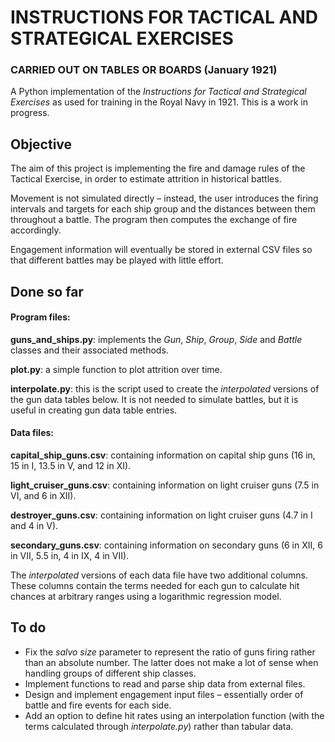 # INSTRUCTIONS FOR TACTICAL AND STRATEGICAL EXERCISES

### CARRIED OUT ON TABLES OR BOARDS (January 1921)

 
A Python implementation of the *Instructions for Tactical and Strategical Exercises* as used for training in the Royal Navy in 1921. This is a work in progress.

## Objective

The aim of this project is implementing the fire and damage rules of the Tactical Exercise, in order to estimate attrition in historical battles.

Movement is not simulated directly – instead, the user introduces the firing intervals and targets for each ship group and the distances between them throughout a battle. The program then computes the exchange of fire accordingly.

Engagement information will eventually be stored in external CSV files so that different battles may be played with little effort.

## Done so far

#### Program files:

**guns\_and\_ships.py**: implements the _Gun_, _Ship_, _Group_, _Side_ and _Battle_ classes and their associated methods.

**plot.py**: a simple function to plot attrition over time.

**interpolate.py**: this is the script used to create the *interpolated* versions of the gun data tables below. It is not needed to simulate battles, but it is useful in creating gun data table entries.

#### Data files:

**capital\_ship\_guns.csv**: containing information on capital ship guns (16 in, 15 in I, 13.5 in V, and 12 in XI).

**light\_cruiser\_guns.csv**: containing information on light cruiser guns (7.5 in VI, and 6 in XII).

**destroyer\_guns.csv**: containing information on light cruiser guns (4.7 in I and 4 in V).

**secondary\_guns.csv**: containing information on secondary guns (6 in XII, 6 in VII, 5.5 in, 4 in IX, 4 in VII).

The *interpolated* versions of each data file have two additional columns. These columns contain the terms needed for each gun to calculate hit chances at arbitrary ranges using a logarithmic regression model.

## To do
* Fix the *salvo size* parameter to represent the ratio of guns firing rather than an absolute number. The latter does
  not make a lot of sense when handling groups of different ship classes.
* Implement functions to read and parse ship data from external files.
* Design and implement engagement input files – essentially order of battle and fire events for each side.
* Add an option to define hit rates using an interpolation function (with the terms calculated through *interpolate.py*) rather than tabular data.
